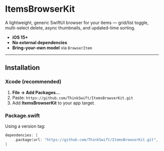 # ItemsBrowserKit

A lightweight, generic SwiftUI browser for your items — grid/list toggle, multi-select delete, async thumbnails, and updated-time sorting.

- **iOS 15+**
- **No external dependencies**
- **Bring-your-own model** via `BrowserItem`

---

## Installation

### Xcode (recommended)
1. **File → Add Packages…**
2. Paste: `https://github.com/ThinkSwift/ItemsBrowserKit.git`
3. Add **ItemsBrowserKit** to your app target.

### Package.swift
Using a version tag:
```swift
dependencies: [
    .package(url: "https://github.com/ThinkSwift/ItemsBrowserKit.git", from: "0.1.0")
]
